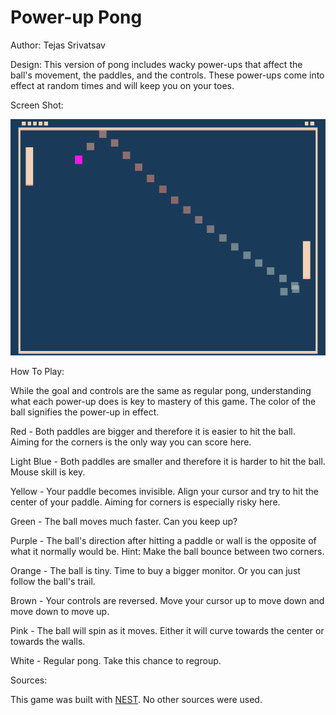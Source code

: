 # Power-up Pong

Author: Tejas Srivatsav

Design: This version of pong includes wacky power-ups that affect the ball's movement, the paddles, and the controls. These power-ups come into effect at random times and will keep you on your toes.

Screen Shot:

![Screen Shot](screenshot.png)


How To Play:

While the goal and controls are the same as regular pong, understanding what each power-up does is key to mastery of this game. The color of the ball signifies the power-up in effect.

Red - Both paddles are bigger and therefore it is easier to hit the ball. Aiming for the corners is the only way you can score here.

Light Blue - Both paddles are smaller and therefore it is harder to hit the ball. Mouse skill is key.

Yellow - Your paddle becomes invisible. Align your cursor and try to hit the center of your paddle. Aiming for corners is especially risky here.

Green - The ball moves much faster. Can you keep up?

Purple - The ball's direction after hitting a paddle or wall is the opposite of what it normally would be. Hint: Make the ball bounce between two corners.

Orange - The ball is tiny. Time to buy a bigger monitor. Or you can just follow the ball's trail. 

Brown - Your controls are reversed. Move your cursor up to move down and move down to move up.

Pink - The ball will spin as it moves. Either it will curve towards the center or towards the walls.

White - Regular pong. Take this chance to regroup.

Sources:

This game was built with [NEST](NEST.md). No other sources were used.
